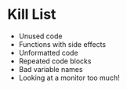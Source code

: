 Kill List
=========
* Unused code
* Functions with side effects
* Unformatted code
* Repeated code blocks
* Bad variable names
* Looking at a monitor too much!